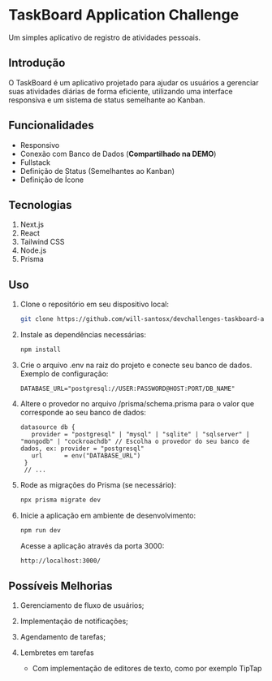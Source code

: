 # TaskBoard Application Challenge  

Um simples aplicativo de registro de atividades pessoais.  

## Introdução  
O TaskBoard é um aplicativo projetado para ajudar os usuários a gerenciar suas atividades diárias de forma eficiente, utilizando uma interface responsiva e um sistema de status semelhante ao Kanban.  

## Funcionalidades  

- Responsivo  
- Conexão com Banco de Dados (**Compartilhado na DEMO**)  
- Fullstack  
- Definição de Status (Semelhantes ao Kanban)  
- Definição de Ícone  

## Tecnologias  

1. Next.js  
2. React  
3. Tailwind CSS  
4. Node.js  
5. Prisma  

## Uso  

1. Clone o repositório em seu dispositivo local:  
   ```bash  
   git clone https://github.com/will-santosx/devchallenges-taskboard-app.git
   ```

2. Instale as dependências necessárias:
   ```sh
   npm install  
   ```

3. Crie o arquivo .env na raiz do projeto e conecte seu banco de dados. Exemplo de configuração:
   ```env
   DATABASE_URL="postgresql://USER:PASSWORD@HOST:PORT/DB_NAME"
   ```

4. Altere o provedor no arquivo /prisma/schema.prisma para o valor que corresponde ao seu banco de dados:
   ```prisma
   datasource db {  
      provider = "postgresql" | "mysql" | "sqlite" | "sqlserver" | "mongodb" | "cockroachdb" // Escolha o provedor do seu banco de dados, ex: provider = "postgresql"  
      url      = env("DATABASE_URL")  
    }  
    // ...
   ```

5. Rode as migrações do Prisma (se necessário):
   ```sh
   npx prisma migrate dev
   ```

6. Inicie a aplicação em ambiente de desenvolvimento:
   ```sh
   npm run dev
   ```
   Acesse a aplicação através da porta 3000:
   ```sh
   http://localhost:3000/
   ```

## Possíveis Melhorias

1. Gerenciamento de fluxo de usuários;
   
2. Implementação de notificações;
   
3. Agendamento de tarefas;
   
4. Lembretes em tarefas
    * Com implementação de editores de texto, como por exemplo TipTap
